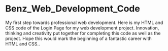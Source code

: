 # Benz_Web_Development_Code
My first step towards professional web development. Here is my HTML and CSS code of the Login Page for my web development project. Innovation, thinking and creativity put together for completing this code as well as the project. Hope this would mark the beginning of a fantastic career with HTML and CSS..
